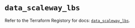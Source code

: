 # `data_scaleway_lbs`

Refer to the Terraform Registory for docs: [`data_scaleway_lbs`](https://registry.terraform.io/providers/scaleway/scaleway/2.31.0/docs/data-sources/lbs).
